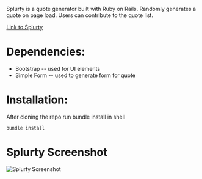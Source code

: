 Splurty is a quote generator built with Ruby on Rails. Randomly generates a quote on page load. Users can contribute to the quote list. 

[Link to Splurty](https://splurty-devoun-edwards.herokuapp.com/)

# Dependencies: 
 * Bootstrap -- used for UI elements
 * Simple Form -- used to generate form for quote 
 
 # Installation: 
 After cloning the repo run bundle install in shell 
 
 `bundle install` 
 
 # Splurty Screenshot 
 
 ![Splurty Screenshot](https://github.com/THREExPENNYco/quiz/blob/master/splurtyscreenshot.PNG)
